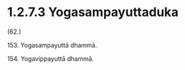

# 1.2.7.3 Yogasampayuttaduka





(62.)

153\. Yogasampayuttā dhammā.

154\. Yogavippayuttā dhammā.



